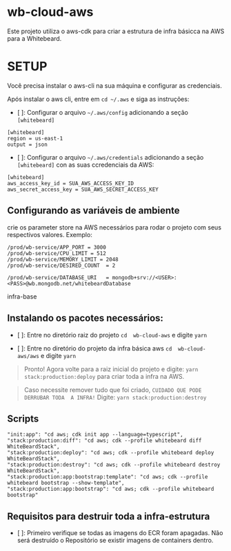 # wb-cloud-aws
Este projeto utiliza o aws-cdk para criar a estrutura de infra básicca na AWS para a Whitebeard.

# SETUP
Você precisa instalar o aws-cli na sua máquina e configurar as credenciais.

Após instalar o aws cli, entre em `cd ~/.aws` e siga as instruções:

- [ ]: Configurar o arquivo `~/.aws/config` adicionando a seção `[whitebeard]`

```
[whitebeard]
region = us-east-1
output = json
```
- [ ]: Configurar o arquivo `~/.aws/credentials` adicionando a seção `[whitebeard]` con as suas ccredenciais da AWS:

```
[whitebeard]
aws_access_key_id = SUA_AWS_ACCESS_KEY_ID
aws_secret_access_key = SUA_AWS_SECRET_ACCESS_KEY
```
## Configurando as variáveis de ambiente
crie os parameter store na AWS necessários para rodar o projeto com seus respectivos valores. Exemplo:
```
/prod/wb-service/APP_PORT = 3000	
/prod/wb-service/CPU_LIMIT = 512	
/prod/wb-service/MEMORY_LIMIT = 2048
/prod/wb-service/DESIRED_COUNT	= 2

/prod/wb-service/DATABASE_URI	= mongodb+srv://<USER>:<PASS>@wb.mongodb.net/whitebeardDatabase
```

infra-base

## Instalando os pacotes necessários:
- [ ]: Entre no diretório raiz do projeto `cd  wb-cloud-aws` e digite `yarn`

- [ ]: Entre no diretório do projeto da infra básica aws `cd  wb-cloud-aws/aws` e digite `yarn`

> Pronto! Agora volte para a raiz inicial do projeto e digite: `yarn stack:production:deploy` para criar toda a infra na AWS.

> Caso necessite remover tudo que foi criado, `CUIDADO QUE PODE DERRUBAR TODA  A INFRA!` Digite: `yarn stack:production:destroy`

## Scripts
```
"init:app": "cd aws; cdk init app --language=typescript",
"stack:production:diff": "cd aws; cdk --profile whitebeard diff WhiteBeardStack",
"stack:production:deploy": "cd aws; cdk --profile whitebeard deploy WhiteBeardStack",
"stack:production:destroy": "cd aws; cdk --profile whitebeard destroy WhiteBeardStack",
"stack:production:app:bootstrap:template": "cd aws; cdk --profile whitebeard bootstrap --show-template",
"stack:production:app:bootstrap": "cd aws; cdk --profile whitebeard bootstrap"
```

## Requisitos para destruir toda a infra-estrutura
- [ ]: Primeiro verifique se todas as imagens do ECR foram apagadas. Não será destruído o Repositório se existir imagens de containers dentro.